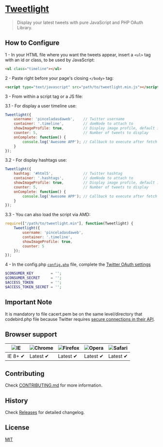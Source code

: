 # [Tweetlight](http://www.pinceladasdaweb.com.br/blog/uploads/tweetlight/)

> Display your latest tweets with pure JavaScript and PHP OAuth Library.

## How to Configure

1 - In your HTML file where you want the tweets appear, insert a `<ul>` tag with an id or class, to be used by JavaScript:

```html
<ul class="timeline"></ul>
```

2 - Paste right before your page's closing `</body>` tag:

```html
<script type="text/javascript" src="path/to/tweetlight.min.js"></script>
```

3 - From within a script tag or a JS file:

3.1 - For display a user timeline use:

```javascript
Tweetlight({
    username: 'pinceladasdaweb',    // Twitter username
    container: '.timeline',         // domNode to attach to
    showImageProfile: true,         // Display image profile, default is false
    counter: 5,                     // Number of tweets to display
    onComplete: function() {
        console.log('Awesome APP'); // Callback to execute after fetch tweets. Not required, use if necessary.
    }
});
```

3.2 - For display hashtags use:

```javascript
Tweetlight({
    hashtag: '#html5',              // Twitter hashtag
    container: '.hashtags',         // domNode to attach to
    showImageProfile: true,         // Display image profile, default is false
    counter: 5,                     // Number of tweets to display
    onComplete: function() {
        console.log('Awesome APP'); // Callback to execute after fetch tweets. Not required, use if necessary.
    }
});
```

3.3 - You can also load the script via AMD:

```javascript
require(["/path/to/tweetlight.min"], function(Tweetlight) {
    Tweetlight({
        username: 'pinceladasdaweb',
        container: '.timeline',
        showImageProfile: true,
        counter: 5
    });
});
```

4 - In the config.php [`config.php`](api/config.php) file, complete the [Twitter OAuth settings](https://dev.twitter.com/docs/auth/oauth/faq)

```php
$CONSUMER_KEY        = '';
$CONSUMER_SECRET     = '';
$ACCESS_TOKEN        = '';
$ACCESS_TOKEN_SECRET = '';
```

## Important Note

It is mandatory to file cacert.pem be on the same level/directory that codebird.php file because Twitter requires [secure connections in their API](https://dev.twitter.com/discussions/24239).

## Browser support

![IE](https://cloud.githubusercontent.com/assets/398893/3528325/20373e76-078e-11e4-8e3a-1cb86cf506f0.png) | ![Chrome](https://cloud.githubusercontent.com/assets/398893/3528328/23bc7bc4-078e-11e4-8752-ba2809bf5cce.png) | ![Firefox](https://cloud.githubusercontent.com/assets/398893/3528329/26283ab0-078e-11e4-84d4-db2cf1009953.png) | ![Opera](https://cloud.githubusercontent.com/assets/398893/3528330/27ec9fa8-078e-11e4-95cb-709fd11dac16.png) | ![Safari](https://cloud.githubusercontent.com/assets/398893/3528331/29df8618-078e-11e4-8e3e-ed8ac738693f.png)
--- | --- | --- | --- | --- |
IE 8+ ✔ | Latest ✔ | Latest ✔ | Latest ✔ | Latest ✔ |

## Contributing

Check [CONTRIBUTING.md](https://github.com/pinceladasdaweb/tweetlight/blob/master/CONTRIBUTING.md) for more information.

## History

Check [Releases](https://github.com/pinceladasdaweb/tweetlight/releases) for detailed changelog.

## License

[MIT](LICENSE)